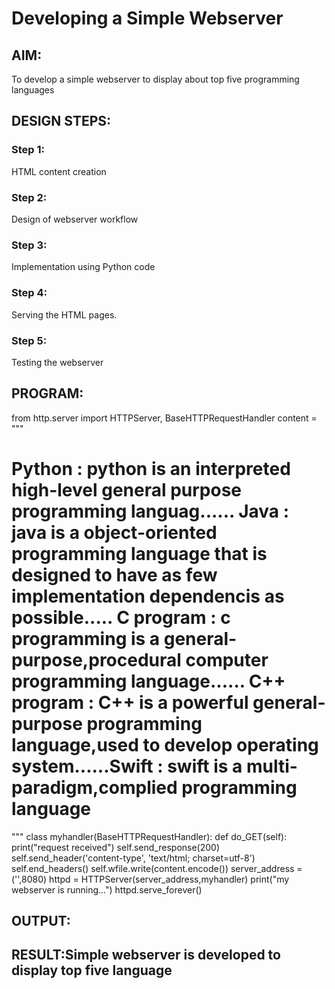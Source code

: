 # Developing a Simple Webserver
## AIM:
To develop a simple webserver to display about top five programming languages

## DESIGN STEPS:
### Step 1: 
HTML content creation
### Step 2:
Design of webserver workflow
### Step 3:
Implementation using Python code
### Step 4:
Serving the HTML pages.
### Step 5:
Testing the webserver

## PROGRAM:
from http.server import HTTPServer, BaseHTTPRequestHandler
content = """
<!DOCTYPE html>
<html>
<head>
<title>My webserver</title>
</head>
<body>
<h1>Python : python is an interpreted high-level general purpose programming languag......
Java : java is a object-oriented programming language that is designed to have as few implementation dependencis as possible.....
C program : c programming is a general-purpose,procedural computer programming language......
C++ program : C++ is a powerful general-purpose programming language,used to develop operating system......Swift : swift is a multi-paradigm,complied programming language</h1>
</body>
</html>
"""
class myhandler(BaseHTTPRequestHandler):
    def do_GET(self):
        print("request received")
        self.send_response(200)
        self.send_header('content-type', 'text/html; charset=utf-8')
        self.end_headers()
        self.wfile.write(content.encode())
server_address = ('',8080)
httpd = HTTPServer(server_address,myhandler)
print("my webserver is running...")
httpd.serve_forever()

## OUTPUT:


## RESULT:Simple webserver is developed to display top five language
